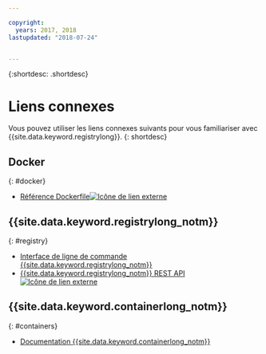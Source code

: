 ```yaml
---

copyright:
  years: 2017, 2018
lastupdated: "2018-07-24"


---
```


{:shortdesc: .shortdesc}


# Liens connexes

Vous pouvez utiliser les liens connexes suivants pour vous familiariser avec {{site.data.keyword.registrylong}}.
{: shortdesc}

## Docker
{: #docker}

<ul>
<li><a href="http://docs.docker.com/engine/reference/builder/" target="_blank">Référence Dockerfile<img src="../../icons/launch-glyph.svg" alt="Icône de lien externe"></a>
</ul>

## {{site.data.keyword.registrylong_notm}}
{: #registry}

<ul>
  <li><a href="registry_cli.html" target="_blank">Interface de ligne de commande {{site.data.keyword.registrylong_notm}}</a></li>
<li><a href="https://registry.ng.bluemix.net/api/doc/" target="_blank">{{site.data.keyword.registrylong_notm}} REST API <img src="../../icons/launch-glyph.svg" alt="Icône de lien externe"></a></li>
</ul>

## {{site.data.keyword.containerlong_notm}}
{: #containers}

* [Documentation {{site.data.keyword.containerlong_notm}}](../../containers/container_index.html)
